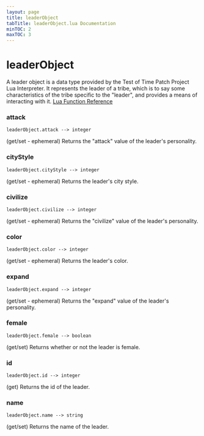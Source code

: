 ```yaml
---
layout: page
title: leaderObject
tabTitle: leaderObject.lua Documentation
minTOC: 2
maxTOC: 3
---
```


# leaderObject

A leader object is a data type provided by the Test of Time Patch Project Lua Interpreter. It represents the leader of a tribe, which is to say some characteristics of the tribe specific to the "leader", and provides a means of interacting with it.
[Lua Function Reference](https://forums.civfanatics.com/threads/totpp-lua-function-reference.557527/#leader)



### attack
```
leaderObject.attack --> integer
```
(get/set - ephemeral) Returns the "attack" value of the leader's personality.



### cityStyle
```
leaderObject.cityStyle --> integer
```
(get/set - ephemeral) Returns the leader's city style.



### civilize
```
leaderObject.civilize --> integer
```
(get/set - ephemeral) Returns the "civilize" value of the leader's personality.



### color
```
leaderObject.color --> integer
```
(get/set - ephemeral) Returns the leader's color.



### expand
```
leaderObject.expand --> integer
```
(get/set - ephemeral) Returns the "expand" value of the leader's personality.



### female
```
leaderObject.female --> boolean
```
(get/set) Returns whether or not the leader is female.



### id
```
leaderObject.id --> integer
```
(get) Returns the id of the leader.



### name
```
leaderObject.name --> string
```
(get/set) Returns the name of the leader.





